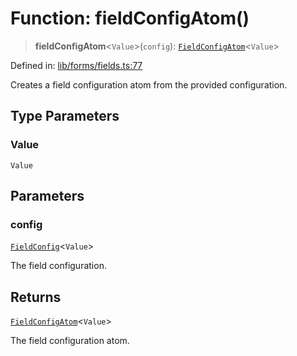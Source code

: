 # Function: fieldConfigAtom()

> **fieldConfigAtom**\<`Value`\>(`config`): [`FieldConfigAtom`](../type-aliases/FieldConfigAtom.md)\<`Value`\>

Defined in: [lib/forms/fields.ts:77](https://github.com/aldesgroup/goaldn/blob/850e22fffd19501920628173674ada43cba9a29a/lib/forms/fields.ts#L77)

Creates a field configuration atom from the provided configuration.

## Type Parameters

### Value

`Value`

## Parameters

### config

[`FieldConfig`](../type-aliases/FieldConfig.md)\<`Value`\>

The field configuration.

## Returns

[`FieldConfigAtom`](../type-aliases/FieldConfigAtom.md)\<`Value`\>

The field configuration atom.
